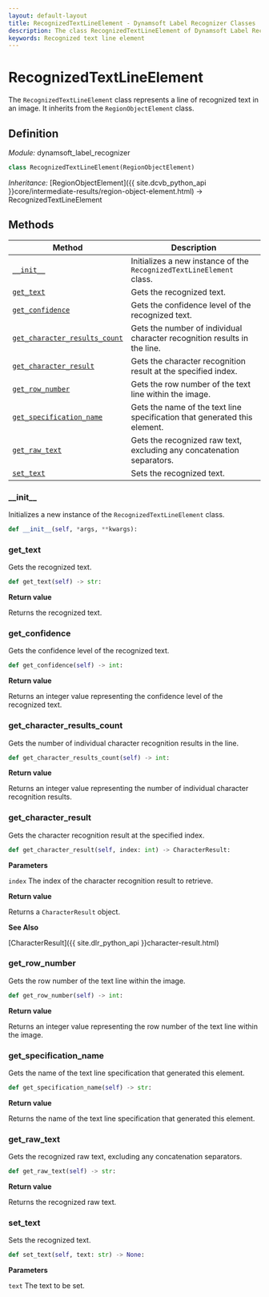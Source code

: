 ```yaml
---
layout: default-layout
title: RecognizedTextLineElement - Dynamsoft Label Recognizer Classes
description: The class RecognizedTextLineElement of Dynamsoft Label Recognizer represents a line of recognized text in an image.
keywords: Recognized text line element
---
```


# RecognizedTextLineElement

The `RecognizedTextLineElement` class represents a line of recognized text in an image. It inherits from the `RegionObjectElement` class.

## Definition

*Module:* dynamsoft_label_recognizer

```python
class RecognizedTextLineElement(RegionObjectElement)
```

*Inheritance:* [RegionObjectElement]({{ site.dcvb_python_api }}core/intermediate-results/region-object-element.html) -> RecognizedTextLineElement

## Methods

| Method               | Description |
|----------------------|-------------|
| [`__init__`](#__init__) | Initializes a new instance of the `RecognizedTextLineElement` class. |
| [`get_text`](#get_text) | Gets the recognized text. |
| [`get_confidence`](#get_confidence) | Gets the confidence level of the recognized text. |
| [`get_character_results_count`](#get_character_results_count) | Gets the number of individual character recognition results in the line. |
| [`get_character_result`](#get_character_result) | Gets the character recognition result at the specified index. |
| [`get_row_number`](#get_row_number) | Gets the row number of the text line within the image. |
| [`get_specification_name`](#get_specification_name) | Gets the name of the text line specification that generated this element. |
| [`get_raw_text`](#get_raw_text) | Gets the recognized raw text, excluding any concatenation separators. |
| [`set_text`](#set_text) | Sets the recognized text. |

### \_\_init\_\_

Initializes a new instance of the `RecognizedTextLineElement` class.

```python
def __init__(self, *args, **kwargs):
```

### get_text

Gets the recognized text.

```python
def get_text(self) -> str:
```

**Return value**

Returns the recognized text.

### get_confidence

Gets the confidence level of the recognized text.

```python
def get_confidence(self) -> int:
```

**Return value**

Returns an integer value representing the confidence level of the recognized text.

### get_character_results_count

Gets the number of individual character recognition results in the line.

```python
def get_character_results_count(self) -> int:
```

**Return value**

Returns an integer value representing the number of individual character recognition results.

### get_character_result

Gets the character recognition result at the specified index.

```python
def get_character_result(self, index: int) -> CharacterResult:
```

**Parameters**

`index` The index of the character recognition result to retrieve.

**Return value**

Returns a `CharacterResult` object.

**See Also**

[CharacterResult]({{ site.dlr_python_api }}character-result.html)

### get_row_number

Gets the row number of the text line within the image.

```python
def get_row_number(self) -> int:
```

**Return value**

Returns an integer value representing the row number of the text line within the image.

### get_specification_name

Gets the name of the text line specification that generated this element.

```python
def get_specification_name(self) -> str:
```

**Return value**

Returns the name of the text line specification that generated this element.

### get_raw_text

Gets the recognized raw text, excluding any concatenation separators.

```python
def get_raw_text(self) -> str:
```

**Return value**

Returns the recognized raw text.

### set_text

Sets the recognized text.

```python
def set_text(self, text: str) -> None:
```

**Parameters**

`text` The text to be set.


